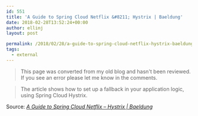 ```yaml
---
id: 551
title: 'A Guide to Spring Cloud Netflix &#8211; Hystrix | Baeldung'
date: 2018-02-28T13:52:24+00:00
author: ellinj
layout: post

permalink: /2018/02/28/a-guide-to-spring-cloud-netflix-hystrix-baeldung/
tags:
  - external
---
```


>This page was converted from my old blog and hasn't been reviewed. If you see an error please let me know in the comments.


> [<img class="alignnone size-full" src="/wp-content/uploads/2018/02/Screenshot_20160819_031730-268x300-1-268x300.png" alt="" />](http://www.baeldung.com/spring-cloud-netflix-hystrix)The article shows how to set up a fallback in your application logic, using Spring Cloud Hystrix.

Source: _[A Guide to Spring Cloud Netflix &#8211; Hystrix | Baeldung](http://www.baeldung.com/spring-cloud-netflix-hystrix)_